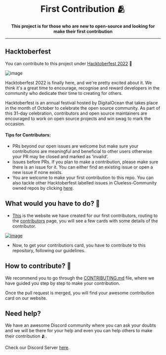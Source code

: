 <h1 align='center'>First Contribution 🫂</h1>
<p align='center'> <b>This project is for those who are new to open-source and looking for make their first contribution </b> <p>

---
## Hacktoberfest

You can contribute to this project under [Hacktoberfest 2022](https://hacktoberfest.com/) 💫

![image](https://user-images.githubusercontent.com/70385488/192114009-0830321a-d227-4a4d-8411-6c03b54d7ce6.png)

Hacktoberfest 2022 is finally here, and we're pretty excited about it. We think it's a great time to encourage, recognise and reward developers in the community who dedicate their time to creating for others.

Hacktoberfest is an annual festival hosted by DigitalOcean that takes place in the month of October to celebrate the open source community. As part of this 31-day celebration, contributors and open source maintainers are encouraged to work on open source projects and win swag to mark the occasion.

#### Tips for Contributors:

- PRs beyond our open issues are welcome but make sure your contributions are meaningful and beneficial to other users otherwise your PR may be closed and marked as ‘invalid’.
- Issues before PRs. If you plan to make a contribution, please make sure there is an issue for it. You can either find an existing issue or open a new issue if none exists.
- You are welcome to make your first contribution to this repo. You can also tackle other Hacktoberfest labelled issues in Clueless-Community owned repos by clicking [here](https://github.com/search?q=org%3AClueless-Community+label%3Ahacktoberfest&type=Issues).

## What would you have to do? 🤔

+ [This](https://clueless.vercel.app/) is the website we have created for our first contributors, routing to the [contributors](https://clueless.vercel.app/allcontributors) page, you will see a few cards with some details of the contributor.


[![image](https://www.linkpicture.com/q/contributionCard.png)](https://www.linkpicture.com/view.php?img=LPic6337cb9eb9c08930623349)


+ Now, to get your contributiors card, you have to contribute to this repository, following our guidelines.

## How to contribute? 🧐

We recommend you to go through the [CONTRIBUTING.md](https://github.com/Clueless-Community/first-contribution/blob/main/CONTRIBUTING.md) file, where we have guided you step by step to make your contribution.

Once the pull request is merged, you will find your awesome contribution card on our website.

## Need help? 
We have an awesome Discord community where you can ask your doubts and we will be there for your help and even you can help others to make their contribution 🫂.

Check our Discord Server [here](https://discord.gg/r5uKBGxT9T).